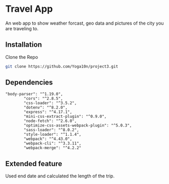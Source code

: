 # Travel App

An  web app to show weather forcast, geo data and pictures of the city you are traveling to.
## Installation

Clone the Repo
```bash
git clone https://github.com/Yoga10n/project3.git
```

## Dependencies

```node
"body-parser": "^1.19.0",
        "cors": "^2.8.5",
        "css-loader": "^3.5.2",
        "dotenv": "^8.2.0",
        "express": "^4.17.1",
        "mini-css-extract-plugin": "^0.9.0",
        "node-fetch": "^2.6.0",
        "optimize-css-assets-webpack-plugin": "^5.0.3",
        "sass-loader": "^8.0.2",
        "style-loader": "^1.1.4",
        "webpack": "^4.43.0",
        "webpack-cli": "^3.3.11",
        "webpack-merge": "^4.2.2"
```

## Extended feature

Used end date and calculated the length of the trip.



